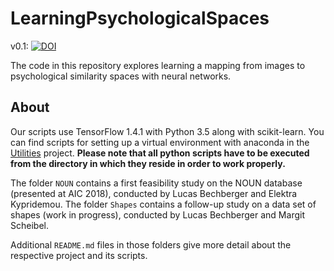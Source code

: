 # LearningPsychologicalSpaces
v0.1: [![DOI](https://zenodo.org/badge/DOI/10.5281/zenodo.1220053.svg)](https://doi.org/10.5281/zenodo.1220053)

The code in this repository explores learning a mapping from images to psychological similarity spaces with neural networks.

## About

Our scripts use TensorFlow 1.4.1 with Python 3.5 along with scikit-learn. You can find scripts for setting up a virtual environment with anaconda in the [Utilities](https://github.com/lbechberger/Utilities) project. **Please note that all python scripts have to be executed from the directory in which they reside in order to work properly.**

The folder `NOUN` contains a first feasibility study on the NOUN database (presented at AIC 2018), conducted by Lucas Bechberger and Elektra Kypridemou.
The folder `Shapes` contains a follow-up study on a data set of shapes (work in progress), conducted by Lucas Bechberger and Margit Scheibel.

Additional `README.md` files in those folders give more detail about the respective project and its scripts.
